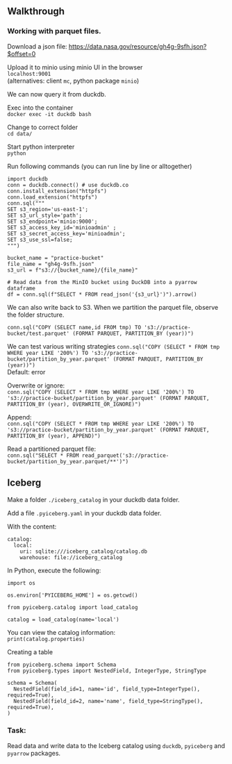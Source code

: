 
## Walkthrough

### Working with parquet files. 

Download a json file:
https://data.nasa.gov/resource/gh4g-9sfh.json?$offset=0

Upload it to minio using minio UI in the browser  
`localhost:9001`  
(alternatives: client `mc`, python package `minio`)  

We can now query it from duckdb. 

Exec into the container  
`docker exec -it duckdb bash`

Change to correct folder  
`cd data/`

Start python interpreter   
`python`

Run following commands (you can run line by line or alltogether)  
```
import duckdb
conn = duckdb.connect() # use duckdb.co
conn.install_extension("httpfs")
conn.load_extension("httpfs")
conn.sql("""
SET s3_region='us-east-1';
SET s3_url_style='path';
SET s3_endpoint='minio:9000';
SET s3_access_key_id='minioadmin' ;
SET s3_secret_access_key='minioadmin';
SET s3_use_ssl=false;
""")

bucket_name = "practice-bucket"
file_name = "gh4g-9sfh.json"
s3_url = f"s3://{bucket_name}/{file_name}"

# Read data from the MinIO bucket using DuckDB into a pyarrow dataframe
df = conn.sql(f"SELECT * FROM read_json('{s3_url}')").arrow()
``` 

We can also write back to S3. When we partition the parquet file, observe the folder structure.

`conn.sql("COPY (SELECT name,id FROM tmp) TO 's3://practice-bucket/test.parquet' (FORMAT PARQUET, PARTITION_BY (year))")`

We can test various writing strategies
`conn.sql("COPY (SELECT * FROM tmp WHERE year LIKE '200%') TO 's3://practice-bucket/partition_by_year.parquet' (FORMAT PARQUET, PARTITION_BY (year))")`  
Default: error

Overwrite or ignore:  
`conn.sql("COPY (SELECT * FROM tmp WHERE year LIKE '200%') TO 's3://practice-bucket/partition_by_year.parquet' (FORMAT PARQUET, PARTITION_BY (year), OVERWRITE_OR_IGNORE)")`

Append:  
`conn.sql("COPY (SELECT * FROM tmp WHERE year LIKE '200%') TO 's3://practice-bucket/partition_by_year.parquet' (FORMAT PARQUET, PARTITION_BY (year), APPEND)")`

Read a partitioned parquet file:  
`conn.sql("SELECT * FROM read_parquet('s3://practice-bucket/partition_by_year.parquet/**')")`


## Iceberg

Make a folder `./iceberg_catalog` in your duckdb data folder.  

Add a file `.pyiceberg.yaml` in your duckdb data folder. 

With the content:  
```
catalog:
  local:
    uri: sqlite:///iceberg_catalog/catalog.db
    warehouse: file://iceberg_catalog
```

In Python, execute the following:
```
import os

os.environ['PYICEBERG_HOME'] = os.getcwd()
```

```
from pyiceberg.catalog import load_catalog

catalog = load_catalog(name='local')
```

You can view the catalog information:  
`print(catalog.properties)`

Creating a table 
```
from pyiceberg.schema import Schema
from pyiceberg.types import NestedField, IntegerType, StringType

schema = Schema(
  NestedField(field_id=1, name='id', field_type=IntegerType(), required=True),
  NestedField(field_id=2, name='name', field_type=StringType(), required=True),
)
```

### Task:
Read data and write data to the Iceberg catalog using `duckdb`, `pyiceberg` and `pyarrow` packages.